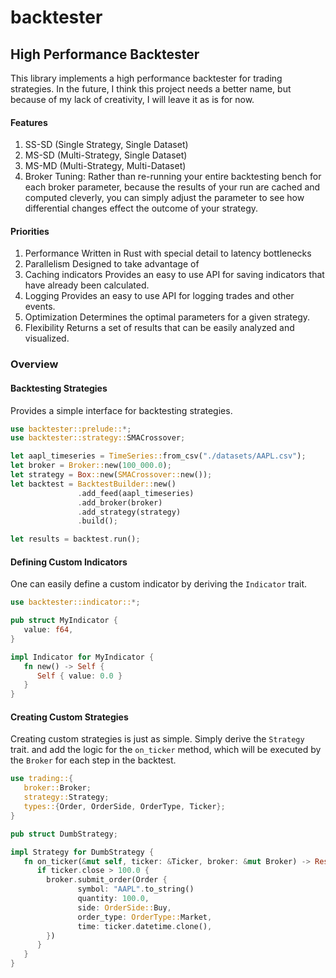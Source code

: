 # backtester

## High Performance Backtester
This library implements a high performance backtester for trading strategies.
In the future, I think this project needs a better name, but because of
my lack of creativity, I will leave it as is for now.

#### Features
1. SS-SD (Single Strategy, Single Dataset)
2. MS-SD (Multi-Strategy, Single Dataset)
3. MS-MD (Multi-Strategy, Multi-Dataset)
4. Broker Tuning:
Rather than re-running your entire backtesting bench for each broker parameter,
because the results of your run are cached and computed cleverly, you can simply
adjust the parameter to see how differential changes effect the outcome of your strategy.

#### Priorities
1. Performance
Written in Rust with special detail to latency bottlenecks
2. Parallelism
Designed to take advantage of
3. Caching indicators
Provides an easy to use API for saving indicators that have already been calculated.
4. Logging
Provides an easy to use API for logging trades and other events.
5. Optimization
Determines the optimal parameters for a given strategy.
6. Flexibility
Returns a set of results that can be easily analyzed and visualized.

### Overview

#### Backtesting Strategies
Provides a simple interface for backtesting strategies.

```rust
use backtester::prelude::*;
use backtester::strategy::SMACrossover;

let aapl_timeseries = TimeSeries::from_csv("./datasets/AAPL.csv");
let broker = Broker::new(100_000.0);
let strategy = Box::new(SMACrossover::new());
let backtest = BacktestBuilder::new()
               .add_feed(aapl_timeseries)
               .add_broker(broker)
               .add_strategy(strategy)
               .build();

let results = backtest.run();
```

#### Defining Custom Indicators

One can easily define a custom indicator by deriving the `Indicator` trait.

```rust
use backtester::indicator::*;

pub struct MyIndicator {
   value: f64,
}

impl Indicator for MyIndicator {
   fn new() -> Self {
      Self { value: 0.0 }
   }
}
```

#### Creating Custom Strategies

Creating custom strategies is just as simple. Simply derive the `Strategy` trait.
and add the logic for the `on_ticker` method, which will be executed by the
`Broker` for each step in the backtest.


```rust
use trading::{
   broker::Broker;
   strategy::Strategy;
   types::{Order, OrderSide, OrderType, Ticker};
}

pub struct DumbStrategy;

impl Strategy for DumbStrategy {
   fn on_ticker(&mut self, ticker: &Ticker, broker: &mut Broker) -> Result<(), StrategyError> {
      if ticker.close > 100.0 {
        broker.submit_order(Order {
               symbol: "AAPL".to_string()
               quantity: 100.0,
               side: OrderSide::Buy,
               order_type: OrderType::Market,
               time: ticker.datetime.clone(),
        })
      }
   }
}
```